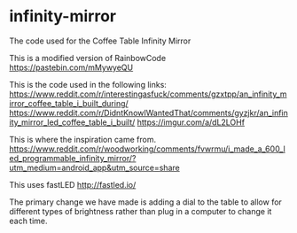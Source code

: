 # infinity-mirror
The code used for the Coffee Table Infinity Mirror

This is a modified version of RainbowCode
https://pastebin.com/mMywyeQU

This is the code used in the following links:
https://www.reddit.com/r/interestingasfuck/comments/gzxtpp/an_infinity_mirror_coffee_table_i_built_during/
https://www.reddit.com/r/DidntKnowIWantedThat/comments/gyzjkr/an_infinity_mirror_led_coffee_table_i_built/
https://imgur.com/a/dL2LOHf

This is where the inspiration came from.
https://www.reddit.com/r/woodworking/comments/fvwrmu/i_made_a_600_led_programmable_infinity_mirror/?utm_medium=android_app&utm_source=share

This uses fastLED
http://fastled.io/

The primary change we have made is adding a dial to the table to allow for different types of brightness rather than plug in a computer to change it each time.
